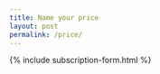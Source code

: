 ```yaml
---
title: Name your price
layout: post
permalink: /price/
---
```


{% include subscription-form.html %}

<script type="text/javascript" src="//s3.amazonaws.com/downloads.mailchimp.com/js/signup-forms/popup/embed.js" data-dojo-config="usePlainJson: true, isDebug: false"></script><script type="text/javascript">require(["mojo/signup-forms/Loader"], function(L) { L.start({"baseUrl":"mc.us16.list-manage.com","uuid":"6da4b25248c79dd6e86784346","lid":"062ec5a1e2"}) })</script>
